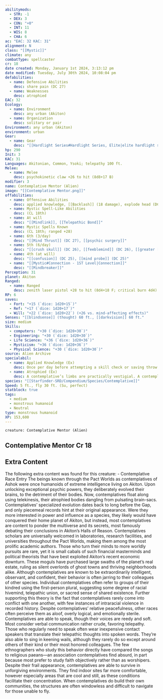 ```yaml
---
abilitymods:
  - STR: -1
  - DEX: 3
  - CON: "+0"
  - INT: 11
  - WIS: 8
  - CHA: 6
ac: "EAC: 32 KAC: 31"
alignment: N
class: "[[Mystic]]"
climate: any
combatType: spellcaster
cr: 18
date created: Monday, January 1st 2024, 3:13:12 pm
date modified: Tuesday, July 30th 2024, 10:08:04 pm
defabilities:
  - name: Defensive Abilities
    desc: share pain (DC 27)
  - name: Weaknesses
    desc: atrophied
EAC: 32
Ecology:
  - name: Environment
    desc: any urban (Akiton)
  - name: Organization
    desc: solitary or pair
Environment: any urban (Akiton)
environment: urban
Gear:
  - name: Gear
    desc: "[[Hardlight Series#Hardlight Series, Elite|elite hardlight series]], [[Laser Pistol#Laser Pistol, Zenith|zenith laser pistol]] with 2 [[Battery#Battery, Ultra-capacity|Ultra-capacity Batteries]](100 charges each)"
hp: 290
Init: 3
KAC: 31
Languages: Akitonian, Common, Ysoki; telepathy 100 ft.
Melee:
  - name: Melee
    desc: psychokinetic claw +26 to hit (8d8+17 B)
modifier: 3
name: Contemplative Mentor (Alien)
image: "[[Contemplative Mentor.png]]"
offabilities:
  - name: Offensive Abilities
    desc: applied knowledge, [[Backlash]] (18 damage), explode head (DC 27), mental anguish (DC 27), mind-breaking link (DC 27), mindkiller (DC 27), sow doubt (9 rounds, DC 27)
  - name: Mystic Spell-Like Abilities
    desc: (CL 18th)
  - name: At will
    desc: "[[Mindlink]], [[Telepathic Bond]]"
  - name: Mystic Spells Known
    desc: (CL 18th; ranged +28)
  - name: 6th (3/day)
    desc: "[[Mind Thrust]] (DC 27), [[psychic surgery]]"
  - name: 5th (6/day)
    desc: "[[crush skull]] (DC 26), [[feeblemind]] (DC 26), [[greater [[Synaptic Pulse]] (DC 26), [[modify memory]](DC 26)"
  - name: 4th (at will)
    desc: "[[confusion]] (DC 25), [[mind probe]] (DC 25)"
  - name: "[[Mystic#Connection - 1ST Level|Connection]]"
    desc: "[[Mindbreaker]]"
Perception: 31
planet: Akiton
Ranged:
  - name: Ranged
    desc: zenith laser pistol +28 to hit (8d4+18 F; critical burn 4d4)
RP: 6
saves:
  - Fort: "+15 (`dice: 1d20+15`)"
  - Ref: "+17 (`dice: 1d20+17`)"
  - Will: "+22 (`dice: 1d20+22`) (+26 vs. mind-affecting effects)"
Senses: "[[blindsense]] (thought) 60 ft., [[darkvision]] 60 ft."
size: medium
Skills:
  - computers: "+30 (`dice: 1d20+30`)"
  - Engineering: "+30 (`dice: 1d20+30`)"
  - Life Science: "+36 (`dice: 1d20+36`)"
  - Mysticism: "+36 (`dice: 1d20+36`)"
  - Physical Science: "+30 (`dice: 1d20+30`)"
source: Alien Archive
specialabil:
  - name: Applied Knowledge (Ex)
    desc: Once per day before attempting a skill check or saving throw against a creature, a contemplative can use its bonus for the skill associated with that creature’s type (such as Life Science for an ooze or Mysticism for an outsider) in place of its normal bonus.
  - name: Atrophied (Ex)
    desc: A contemplative’s limbs are practically vestigial. A contemplative can manipulate most tools and one-handed weapons (including small arms) without difficulty. A contemplative can’t properly wield a two-handed weapon without dedicating its telekinetic powers to supporting the weapon, and even then it takes a –4 penalty to attack rolls. It also can’t use its spell-like abilities or fly until it is no longer wielding that weapon.
species: "[[Starfinder-SRD/Compendium/Species/Contemplative]]"
Speed: 5 ft., fly 30 ft. (Su, perfect)
statblock: true
tags:
  - medium
  - monstrous humanoid
  - Neutral
type: monstrous humanoid
XP: 153,600
---
```


```statblock
creature: Contemplative Mentor (Alien)
```

## Contemplative Mentor Cr 18

## Extra Content

The following extra content was found for this creature: 
\- Contemplative Race Entry
The beings known through the Pact Worlds as contemplatives of Ashok were once humanoids of extreme intelligence living on Akiton. Upon unlocking exceptional psychic powers, they deliberately evolved their brains, to the detriment of their bodies. Now, contemplatives float along using telekinesis, their atrophied bodies dangling from pulsating brain-sacs.
Contemplatives’ specialized evolution dates back to long before the Gap, and only piecemeal records hint at their original appearance. Were they more interested in power and influence as a species, they likely would have conquered their home planet of Akiton, but instead, most contemplatives are content to ponder the multiverse and its secrets, most famously debating their conclusions in Akiton’s Halls of Reason. Contemplatives scholars are universally welcomed in laboratories, research facilities, and universities throughout the Pact Worlds, making them among the most prolific academic authors. Those who turn their minds to more worldly pursuits are rare, yet it is small cabals of such financial masterminds and political theorists that have best exploited Akiton’s recent economic downturn. These moguls have purchased large swaths of the planet’s real estate, ruling as silent overlords of ghost towns and thriving neighborhoods alike.
Although contemplatives are known to be extraordinarily intelligent, observant, and confident, their behavior is often jarring to their colleagues of other species. Individual contemplatives often refer to groups of their kindred using the first-person plural, suggesting some degree of racial hivemind, telepathic union, or sacred sense of shared existence. Further supporting this theory is the fact that contemplatives rarely come into conflict with one another, with few instances of intraracial violence in recorded history. Despite contemplatives’ relative peacefulness, other races often perceive them as aloof, overly logical, and emotionally sterile.
Contemplatives are able to speak, though their voices are reedy and soft. Most consider verbal communication rather crude, favoring telepathy. Those who regularly need to speak often wear inexpensive contact speakers that translate their telepathic thoughts into spoken words. They’re also able to sing in keening wails, although they rarely do so except around others of their kind or their most honored colleagues. The few ethnographers who study this behavior directly have compared the songs to religious paeans—an association contemplatives find absurd, in part because most prefer to study faith objectively rather than as worshipers.
Despite their frail appearance, contemplatives are able to survive in unforgiving environments. They find indoor sites far more comfortable, however especially areas that are cool and still, as these conditions facilitate their concentration. When contemplatives do build their own communities, the structures are often windowless and difficult to navigate for those unable to fly.
